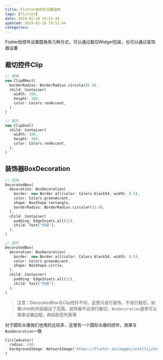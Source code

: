 ```yaml
---
title: Flutter给控件设置圆角
tags: [flutter]
date: 2019-02-20 19:51:44
updated: 2019-02-20 19:51:44
categories:
---
```


Flutter给控件设置圆角有几种方式，可以通过裁切Widget包装，也可以通过装饰器设置

<!-- more -->

## 裁切控件Clip

```dart
// 圆角
new ClipRRect(
  borderRadius: BorderRadius.circular(6.0),
  child: Container(
    width: 100,
    height: 100,
    color: Colors.redAccent,
  )
)

// 圆形
new ClipOval(
  child: Container(
    width: 100,
    height: 100,
    color: Colors.redAccent,
  ),
)
```

## 装饰器BoxDecoration

```dart
// 圆角
DecoratedBox(
  decoration: BoxDecoration(
    border: new Border.all(color: Colors.black54, width: 0.5),
    color: Colors.greenAccent,
    shape: BoxShape.rectangle,
    borderRadius: BorderRadius.circular(12.0),
  ),
  child: Container(
    padding: EdgeInsets.all(12),
    child: Text("内容"),
  ),
)

// 圆形
DecoratedBox(
  decoration: BoxDecoration(
    border: new Border.all(color: Colors.black54, width: 0.5),
    color: Colors.greenAccent,
    shape: BoxShape.circle,
  ),
  child: Container(
    padding: EdgeInsets.all(12),
    child: Text("内容"),
  ),
)

```

> 注意：DecoratedBox与Clip控件不同，这里只进行装饰，不进行裁切，如果child的内容超出了范围，装饰器不会进行裁切，`BoxDecoration`通常可以用来设置边框，例如标签列表等

对于圆形头像我们也用的比较多，这里有一个圆形头像的控件，效果与`BoxDecoration`一致

```dart
CircleAvatar(
  radius: 100,
  backgroundImage: NetworkImage("https://flutter.io/images/intellij/hot-reload.gif"),
)
```

